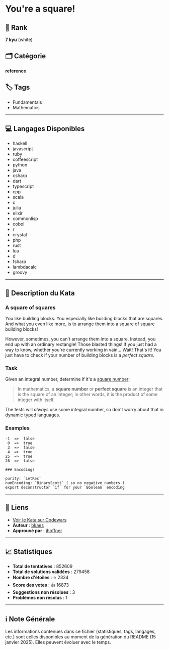# You're a square!

## 🏅 Rank
**7 kyu** (white)

## 🗂️ Catégorie
**reference**

## 🏷️ Tags
- Fundamentals
- Mathematics

---

## 💻 Langages Disponibles
- haskell
- javascript
- ruby
- coffeescript
- python
- java
- csharp
- dart
- typescript
- cpp
- scala
- c
- julia
- elixir
- commonlisp
- cobol
- r
- crystal
- php
- rust
- lua
- d
- fsharp
- lambdacalc
- groovy

---

## 📜 Description du Kata

### A square of squares

You like building blocks. You especially like building blocks that are squares. And what you even like more, is to arrange them into a square of square building blocks!

However, sometimes, you can't arrange them into a square. Instead, you end up with an ordinary rectangle! Those blasted things! If you just had a way to know, whether you're currently working in vain… Wait! That's it! You just have to check if your number of building blocks is a _perfect square_.

### Task

Given an integral number, determine if it's a [square number](https://en.wikipedia.org/wiki/Square_number):

> In mathematics, a __square number__ or __perfect square__ is an integer that is the square of an integer; in other words, it is the product of some integer with itself.

The tests will _always_ use some integral number, so don't worry about that in dynamic typed languages.

### Examples

```
-1  =>  false
 0  =>  true
 3  =>  false
 4  =>  true
25  =>  true
26  =>  false
```

~~~if:lambdacalc
### Encodings

purity: `LetRec`  
numEncoding: `BinaryScott` ( so no negative numbers )  
export deconstructor `if` for your `Boolean` encoding  
~~~

---

## 🔗 Liens
- [Voir le Kata sur Codewars](https://www.codewars.com/kata/54c27a33fb7da0db0100040e)
- **Auteur** : [bkaes](https://www.codewars.com/users/bkaes)
- **Approuvé par** : [jhoffner](https://www.codewars.com/users/jhoffner)

---

## 📈 Statistiques
- **Total de tentatives** : 852609
- **Total de solutions validées** : 279458
- **Nombre d'étoiles** : ⭐ 2334
- **Score des votes** : 👍 16873
- **Suggestions non résolues** : 3
- **Problèmes non résolus** : 1

---

## ℹ️ Note Générale
Les informations contenues dans ce fichier (statistiques, tags, langages, etc.) sont celles disponibles au moment de la génération du README (15 janvier 2025). Elles peuvent évoluer avec le temps.
